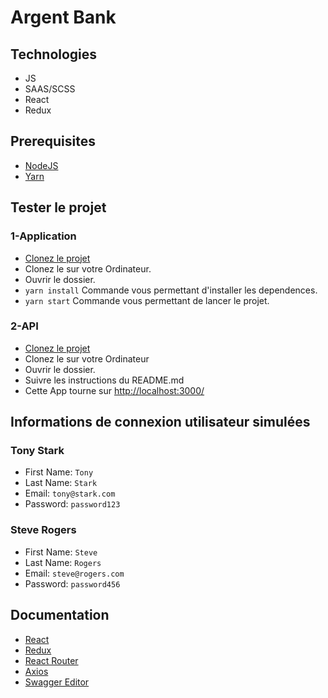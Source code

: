 # Argent Bank

## Technologies

-   JS
-   SAAS/SCSS
-   React
-   Redux

## Prerequisites

-   [NodeJS](https://nodejs.org/en/)
-   [Yarn](https://yarnpkg.com/)

## Tester le projet

### 1-Application

-   [Clonez le projet](https://github.com/nour86/Argent_bank)
-   Clonez le sur votre Ordinateur.
-   Ouvrir le dossier.
-   `yarn install` Commande vous permettant d'installer les dependences.
-   `yarn start` Commande vous permettant de lancer le projet.

### 2-API

-   [Clonez le projet](https://github.com/OpenClassrooms-Student-Center/Project-10-Bank-API)
-   Clonez le sur votre Ordinateur
-   Ouvrir le dossier.
-   Suivre les instructions du README.md
-   Cette App tourne sur [http://localhost:3000/](http://localhost:3000/)

## Informations de connexion utilisateur simulées

### Tony Stark

-   First Name: `Tony`
-   Last Name: `Stark`
-   Email: `tony@stark.com`
-   Password: `password123`

### Steve Rogers

-   First Name: `Steve`
-   Last Name: `Rogers`
-   Email: `steve@rogers.com`
-   Password: `password456`

## Documentation

-   [React](https://fr.reactjs.org/)
-   [Redux](https://redux.js.org/)
-   [React Router](https://v5.reactrouter.com/web/guides/quick-start)
-   [Axios](https://axios-http.com/docs/intro)
-   [Swagger Editor](https://swagger.io/tools/swagger-editor/)
